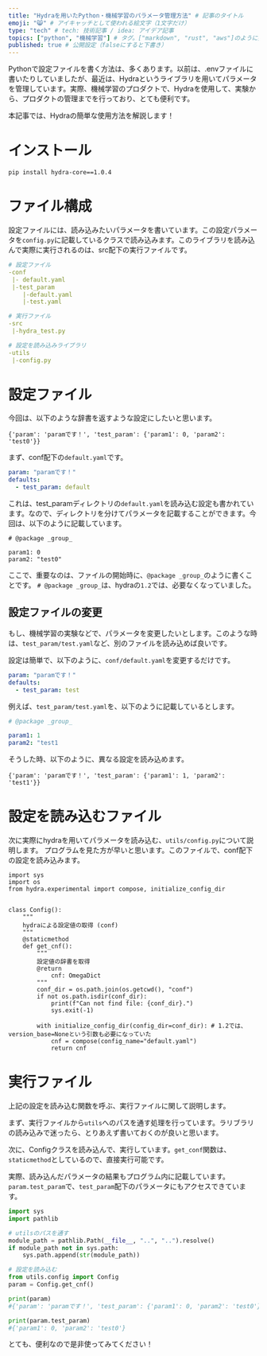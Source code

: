 ```yaml
---
title: "Hydraを用いたPython・機械学習のパラメータ管理方法" # 記事のタイトル
emoji: "😸" # アイキャッチとして使われる絵文字（1文字だけ）
type: "tech" # tech: 技術記事 / idea: アイデア記事
topics: ["python", "機械学習"] # タグ。["markdown", "rust", "aws"]のように指定する
published: true # 公開設定（falseにすると下書き）
---
```


Pythonで設定ファイルを書く方法は、多くあります。以前は、.envファイルに書いたりしていましたが、最近は、Hydraというライブラリを用いてパラメータを管理しています。実際、機械学習のプロダクトで、Hydraを使用して、実験から、プロダクトの管理までを行っており、とても便利です。

本記事では、Hydraの簡単な使用方法を解説します！

# インストール

```
pip install hydra-core==1.0.4
```

# ファイル構成

設定ファイルには、読み込みたいパラメータを書いています。この設定パラメータを```config.py```に記載しているクラスで読み込みます。このライブラリを読み込んで実際に実行されるのは、src配下の実行ファイルです。

```yaml
# 設定ファイル
-conf 
 |- default.yaml
 |-test_param
    |-default.yaml
    |-test.yaml

# 実行ファイル
-src
 |-hydra_test.py

# 設定を読み込みライブラリ
-utils
 |-config.py

```

# 設定ファイル

今回は、以下のような辞書を返すような設定にしたいと思います。
```
{'param': 'paramです！', 'test_param': {'param1': 0, 'param2': 'test0'}}
```

まず、conf配下の```default.yaml```です。

```yaml:default.yaml
param: "paramです！"
defaults:
  - test_param: default
```

これは、test_paramディレクトリの```default.yaml```を読み込む設定も書かれています。なので、ディレクトリを分けてパラメータを記載することができます。今回は、以下のように記載しています。

```yaml: test_param/default.yaml
# @package _group_

param1: 0
param2: "test0"
```

ここで、重要なのは、ファイルの開始時に、```@package _group_```のように書くことです。
```# @package _group_```は、hydraの`1.2`では、必要なくなっていました。
## 設定ファイルの変更

もし、機械学習の実験などで、パラメータを変更したいとします。このような時は、```test_param/test.yaml```など、別のファイルを読み込めば良いです。

設定は簡単で、以下のように、```conf/default.yaml```を変更するだけです。

```yaml:default.yaml
param: "paramです！"
defaults:
  - test_param: test
```

例えば、```test_param/test.yaml```を、以下のように記載しているとします。

```yaml:test_param/test.yaml
# @package _group_

param1: 1
param2: "test1
```

そうした時、以下のように、異なる設定を読み込めます。
```
{'param': 'paramです！', 'test_param': {'param1': 1, 'param2': 'test1'}}
```

# 設定を読み込むファイル

次に実際にhydraを用いてパラメータを読み込む、```utils/config.py```について説明します。
プログラムを見た方が早いと思います。このファイルで、conf配下の設定を読み込みます。

```python: utils/config.py
import sys
import os
from hydra.experimental import compose, initialize_config_dir


class Config():
    """
    hydraによる設定値の取得 (conf)
    """
    @staticmethod
    def get_cnf():
        """
        設定値の辞書を取得
        @return
            cnf: OmegaDict
        """
        conf_dir = os.path.join(os.getcwd(), "conf")
        if not os.path.isdir(conf_dir):
            print(f"Can not find file: {conf_dir}.")
            sys.exit(-1)

        with initialize_config_dir(config_dir=conf_dir): # 1.2では、version_base=Noneという引数も必要になっていた
            cnf = compose(config_name="default.yaml")
            return cnf
```

# 実行ファイル

上記の設定を読み込む関数を呼ぶ、実行ファイルに関して説明します。

まず、実行ファイルから```utils```へのパスを通す処理を行っています。ラリブラリの読み込みで迷ったら、とりあえず書いておくのが良いと思います。

次に、Configクラスを読み込んで、実行しています。```get_conf```関数は、```staticmethod```としているので、直接実行可能です。

実際、読み込んだパラメータの結果もプログラム内に記載しています。```param.test_param```で、```test_param```配下のパラメータにもアクセスできています。

```python:src/hydra_test.py
import sys
import pathlib

# utilsのパスを通す
module_path = pathlib.Path(__file__, "..", "..").resolve()
if module_path not in sys.path:
    sys.path.append(str(module_path))

# 設定を読み込む
from utils.config import Config
param = Config.get_cnf()

print(param)
#{'param': 'paramです！', 'test_param': {'param1': 0, 'param2': 'test0'}}

print(param.test_param)
#{'param1': 0, 'param2': 'test0'}
```

とても、便利なので是非使ってみてください！